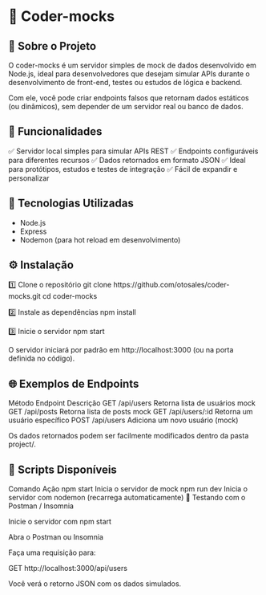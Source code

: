<h1>🧩 Coder-mocks</h1>

<h2>📖 Sobre o Projeto</h2>

O coder-mocks é um servidor simples de mock de dados desenvolvido em Node.js, ideal para desenvolvedores que desejam simular APIs durante o desenvolvimento de front-end, testes ou estudos de lógica e backend.

Com ele, você pode criar endpoints falsos que retornam dados estáticos (ou dinâmicos), sem depender de um servidor real ou banco de dados.

<h2>🚀 Funcionalidades</h2>

✅ Servidor local simples para simular APIs REST
✅ Endpoints configuráveis para diferentes recursos
✅ Dados retornados em formato JSON
✅ Ideal para protótipos, estudos e testes de integração
✅ Fácil de expandir e personalizar

<h2>🧠 Tecnologias Utilizadas</h2>

- Node.js
- Express
- Nodemon (para hot reload em desenvolvimento)

<h2>⚙️ Instalação</h2>
1️⃣ Clone o repositório
git clone https://github.com/otosales/coder-mocks.git
cd coder-mocks

2️⃣ Instale as dependências
npm install

3️⃣ Inicie o servidor
npm start


O servidor iniciará por padrão em http://localhost:3000
 (ou na porta definida no código).

<h2>🌐 Exemplos de Endpoints</h2>
Método	Endpoint	Descrição
GET	/api/users	Retorna lista de usuários mock
GET	/api/posts	Retorna lista de posts mock
GET	/api/users/:id	Retorna um usuário específico
POST	/api/users	Adiciona um novo usuário (mock)

Os dados retornados podem ser facilmente modificados dentro da pasta project/.

<h2>🧰 Scripts Disponíveis</h2>
Comando	Ação
npm start	Inicia o servidor de mock
npm run dev	Inicia o servidor com nodemon (recarrega automaticamente)
🧪 Testando com o Postman / Insomnia

Inicie o servidor com npm start

Abra o Postman ou Insomnia

Faça uma requisição para:

GET http://localhost:3000/api/users


Você verá o retorno JSON com os dados simulados.
 
